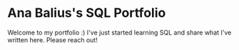 # Ana Balius's SQL Portfolio

Welcome to my portfolio :) I've just started learning SQL and share what I've written here. Please reach out!
